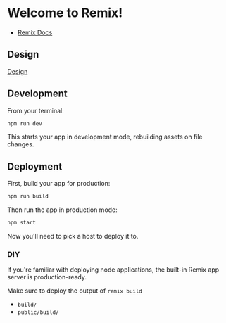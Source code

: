 # Welcome to Remix!

- [Remix Docs](https://remix.run/docs)

## Design
[Design](https://www.figma.com/file/Y4DWT5U5N5HQwSnD3H8ZbC/DriveHoster?type=design&node-id=0%3A1&mode=design&t=VNe796lWxGqPU1cm-1)

## Development

From your terminal:

```sh
npm run dev
```

This starts your app in development mode, rebuilding assets on file changes.

## Deployment

First, build your app for production:

```sh
npm run build
```

Then run the app in production mode:

```sh
npm start
```

Now you'll need to pick a host to deploy it to.

### DIY

If you're familiar with deploying node applications, the built-in Remix app server is production-ready.

Make sure to deploy the output of `remix build`

- `build/`
- `public/build/`
